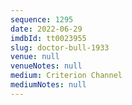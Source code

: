 ```yaml
---
sequence: 1295
date: 2022-06-29
imdbId: tt0023955
slug: doctor-bull-1933
venue: null
venueNotes: null
medium: Criterion Channel
mediumNotes: null
---
```

